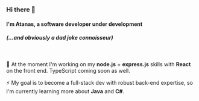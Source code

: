 ### Hi there 👋 
#### I'm Atanas, a software developer under development 
##### (...and obviously a dad joke connoisseur)

<br>

🌱 At the moment I'm working on my **node.js** + **express.js** skills with **React** on the front end. TypeScript coming soon as well.

⚡ My goal is to become a full-stack dev with robust back-end expertise, so I'm currently learning more about **Java** and **C#**. 

<!--
**a-hr-nikolov/a-hr-nikolov** is a ✨ _special_ ✨ repository because its `README.md` (this file) appears on your GitHub profile.

Here are some ideas to get you started:

- 🔭 I’m currently working on ...
- 🌱 I’m currently learning ...
- 👯 I’m looking to collaborate on ...
- 🤔 I’m looking for help with ...
- 💬 Ask me about ...
- 📫 How to reach me: ...
- 😄 Pronouns: ...
- ⚡ Fun fact: ...
-->

